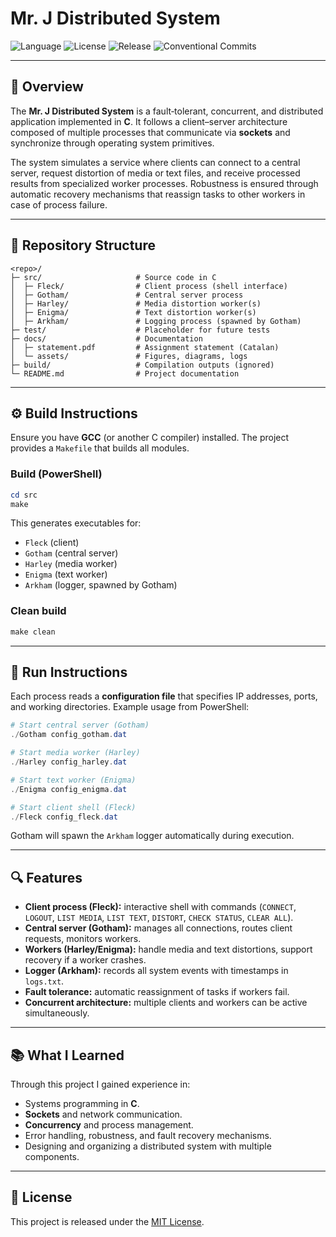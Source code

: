 # Mr. J Distributed System

![Language](https://img.shields.io/badge/language-C-blue)
![License](https://img.shields.io/badge/license-MIT-green)
![Release](https://img.shields.io/github/v/release/AlbertoMarquillas/mrj-distributed-system)
![Conventional Commits](https://img.shields.io/badge/Conventional%20Commits-1.0.0-orange)

---

## 📌 Overview

The **Mr. J Distributed System** is a fault‑tolerant, concurrent, and distributed application implemented in **C**. It follows a client–server architecture composed of multiple processes that communicate via **sockets** and synchronize through operating system primitives.

The system simulates a service where clients can connect to a central server, request distortion of media or text files, and receive processed results from specialized worker processes. Robustness is ensured through automatic recovery mechanisms that reassign tasks to other workers in case of process failure.

---

## 📂 Repository Structure

```
<repo>/
├─ src/                     # Source code in C
│  ├─ Fleck/                # Client process (shell interface)
│  ├─ Gotham/               # Central server process
│  ├─ Harley/               # Media distortion worker(s)
│  ├─ Enigma/               # Text distortion worker(s)
│  ├─ Arkham/               # Logging process (spawned by Gotham)
├─ test/                    # Placeholder for future tests
├─ docs/                    # Documentation
│  ├─ statement.pdf         # Assignment statement (Catalan)
│  └─ assets/               # Figures, diagrams, logs
├─ build/                   # Compilation outputs (ignored)
└─ README.md                # Project documentation
```

---

## ⚙️ Build Instructions

Ensure you have **GCC** (or another C compiler) installed. The project provides a `Makefile` that builds all modules.

### Build (PowerShell)

```powershell
cd src
make
```

This generates executables for:

* `Fleck` (client)
* `Gotham` (central server)
* `Harley` (media worker)
* `Enigma` (text worker)
* `Arkham` (logger, spawned by Gotham)

### Clean build

```powershell
make clean
```

---

## 🚀 Run Instructions

Each process reads a **configuration file** that specifies IP addresses, ports, and working directories. Example usage from PowerShell:

```powershell
# Start central server (Gotham)
./Gotham config_gotham.dat

# Start media worker (Harley)
./Harley config_harley.dat

# Start text worker (Enigma)
./Enigma config_enigma.dat

# Start client shell (Fleck)
./Fleck config_fleck.dat
```

Gotham will spawn the `Arkham` logger automatically during execution.

---

## 🔍 Features

* **Client process (Fleck):** interactive shell with commands (`CONNECT`, `LOGOUT`, `LIST MEDIA`, `LIST TEXT`, `DISTORT`, `CHECK STATUS`, `CLEAR ALL`).
* **Central server (Gotham):** manages all connections, routes client requests, monitors workers.
* **Workers (Harley/Enigma):** handle media and text distortions, support recovery if a worker crashes.
* **Logger (Arkham):** records all system events with timestamps in `logs.txt`.
* **Fault tolerance:** automatic reassignment of tasks if workers fail.
* **Concurrent architecture:** multiple clients and workers can be active simultaneously.

---

## 📚 What I Learned

Through this project I gained experience in:

* Systems programming in **C**.
* **Sockets** and network communication.
* **Concurrency** and process management.
* Error handling, robustness, and fault recovery mechanisms.
* Designing and organizing a distributed system with multiple components.

---

## 📜 License

This project is released under the [MIT License](LICENSE).
